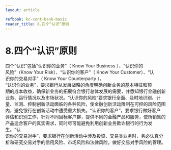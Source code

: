 ```yaml
---
layout: article

refbook: kc-cont-bank-basic
reader_title: 8.四个“认识”原则
---
```


# 8.四个“认识”原则

四个“认识”包括“认识你的业务”（ Know Your Business ）、“认识你的<br />
    风险”（Know Your Risk）、“认识你的客户”（ Know Your Customer）、“认<br />
    识你的交易对手”（ Know Your Counterparty ）。<br />
    “认识你的业务”，要求银行从发展战略的角度明确创新业务的基本特征和预<br />
    期的成本收益，确保新业务的拓展符合银行总体发展的需要，并悉知银行金融创新<br />
    业务、运行情况以及市场状况。“认识你的风险”要求银行全面、及时地识别、计<br />
    量、监测、控制创新活动面临的各种风险，使金融创新活动限制在可控的风险范围<br />
    内，避免银行在创新活动中遭受重大损失。“认识你的客户”，要求银行做好客户<br />
    评估和识别工作，针对不同目标客户群，提供不同的金融产品和服务，使所销售的<br />
    产品适合客户的真实需求，同时尽可能避免利用创新业务欺诈银行的行为发生。“认<br />
    识你的交易对手”，要求银行在创新活动中涉及投资、交易类业务时，务必认真分<br />
  析和研究交易对手的信用风险、市场风险和法律风险，做好交易对手风险的管理。